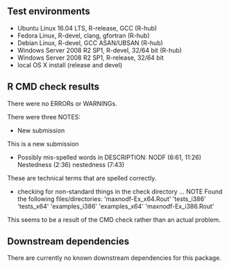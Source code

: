 ## Test environments
* Ubuntu Linux 16.04 LTS, R-release, GCC (R-hub)
* Fedora Linux, R-devel, clang, gfortran (R-hub)
* Debian Linux, R-devel, GCC ASAN/UBSAN (R-hub)
* Windows Server 2008 R2 SP1, R-devel, 32/64 bit (R-hub)
* Windows Server 2008 R2 SP1, R-release, 32/64 bit
* local OS X install (release and devel)

## R CMD check results 

There were no ERRORs or WARNINGs.

There were three NOTES:

  * New submission
  
This is a new submission
  
  * Possibly mis-spelled words in DESCRIPTION:
  NODF (6:61, 11:26)
  Nestedness (2:36)
  nestedness (7:43)

These are technical terms that are spelled correctly.

  * checking for non-standard things in the check directory ... NOTE
Found the following files/directories:
  'maxnodf-Ex_x64.Rout' 'tests_i386' 'tests_x64'
  'examples_i386' 'examples_x64' 'maxnodf-Ex_i386.Rout'

This seems to be a result of the CMD check rather than an actual problem.

## Downstream dependencies
There are currently no known downstream dependencies for this package.